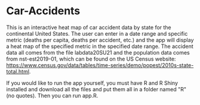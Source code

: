 # Car-Accidents
This is an interactive heat map of car accident data by state for the continental United States. The user can enter in a date range and specific metric (deaths per capita, deaths per accident, etc.) and the app will display a heat map of the specified metric in the specified date range. The accident data all comes from the file labdata20SU21 and the population data comes from nst-est2019-01, which can be found on the US Census website: https://www.census.gov/data/tables/time-series/demo/popest/2010s-state-total.html.

If you would like to run the app yourself, you must have R and R Shiny installed and download all the files and put them all in a folder named "R" (no quotes). Then you can run app.R.

